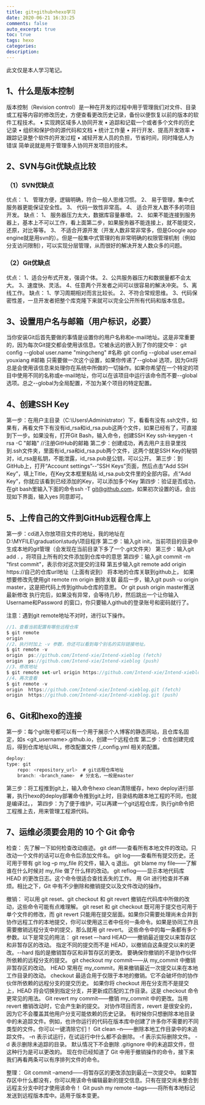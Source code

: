```yaml
---
title: git+github+hexo学习
date: 2020-06-21 16:33:25
comments: false
auto_excerpt: true
toc: true
tags: hexo
categories: 
description:
---
```

此文仅是本人学习笔记。

## 1、什么是版本控制

版本控制（Revision control）是一种在开发的过程中用于管理我们对文件、目录或工程等内容的修改历史，方便查看更改历史记录，备份以便恢复以前的版本的软件工程技术。
•	实现跨区域多人协同开发
•	追踪和记载一个或者多个文件的历史记录
•	组织和保护你的源代码和文档
•	统计工作量
•	并行开发、提高开发效率
•	跟踪记录整个软件的开发过程
•	减轻开发人员的负担，节省时间，同时降低人为错误
简单说就是用于管理多人协同开发项目的技术。

## 2、SVN与Git优缺点比较

### （1）SVN优缺点
优点： 
1、	管理方便，逻辑明确，符合一般人思维习惯。 
2、 易于管理，集中式服务器更能保证安全性。 
3、 代码一致性非常高。 
4、 适合开发人数不多的项目开发。
缺点： 
1、 服务器压力太大，数据库容量暴增。
2、 如果不能连接到服务器上，基本上不可以工作，看上面第二步，如果服务器不能连接上，就不能提交，还原，对比等等。 
3、 不适合开源开发（开发人数非常非常多，但是Google app engine就是用svn的）。但是一般集中式管理的有非常明确的权限管理机制（例如分支访问限制），可以实现分层管理，从而很好的解决开发人数众多的问题。

### （2）Git优缺点
优点： 
1、适合分布式开发，强调个体。 
2、公共服务器压力和数据量都不会太大。 
3、速度快、灵活。 
4、任意两个开发者之间可以很容易的解决冲突。 
5、离线工作。 
缺点： 
1、学习周期相对而言比较长。
2、不符合常规思维。 
3、代码保密性差，一旦开发者把整个库克隆下来就可以完全公开所有代码和版本信息。

## 3、设置用户名与邮箱（用户标识，必要）

当你安装Git后首先要做的事情是设置你的用户名称和e-mail地址。这是非常重要的，因为每次Git提交都会使用该信息。它被永远的嵌入到了你的提交中：
git config --global user.name "mingcheng"  #名称
git config --global user.email youxiang   #邮箱
只需要做一次这个设置，如果你传递了--global 选项，因为Git将总是会使用该信息来处理你在系统中所做的一切操作。如果你希望在一个特定的项目中使用不同的名称或e-mail地址，你可以在该项目中运行该命令而不要--global选项。总之--global为全局配置，不加为某个项目的特定配置。

## 4、创建SSH Key

第一步：在用户主目录（C:\Users\Administrator）下，看看有没有.ssh文件，如果有，再看文件下有没有id_rsa和id_rsa.pub这两个文件，如果已经有了，可直接到下一步。如果没有，打开Git Bash，输入命令，创建SSH Key
ssh-keygen -t rsa -C "邮箱" //注册GitHub的邮箱
第二步：创建成功，再去用户主目录里找到.ssh文件夹，里面有id_rsa和id_rsa.pub两个文件，这两个就是SSH Key的秘钥对，id_rsa是私钥，不能泄露，id_rsa.pub是公钥，可以公开。
第三步：到GitHub上，打开“Account settings”--“SSH Keys”页面，然后点击“Add SSH Key”，填上Title，在Key文本框里粘贴 id_rsa.pub文件里的全部内容。点“Add Key”，你就应该看到已经添加的Key，可以添加多个Key
第四步：验证是否成功，在git bash里输入下面的命令ssh -T git@github.com，如果初次设置的话，会出现如下界面，输入yes 同意即可。

## 5、上传自己的文件到GitHub远程仓库上

第一步：cd进入你放项目文件的地址，我的地址在D:\MYFILE\graduation\study\项目程序
第二步：输入git init，当前项目的目录中生成本地的git管理（会发现在当前目录下多了一个.git文件夹）
第三步：输入git add . ，将项目上所有的文件添加到仓库中的意思
第四步：输入git commit -m "first commit"，表示你对这次提交的注释 
第五步输入git remote add origin https://自己的仓库url地址（上面有说到） 将本地的仓库关联到github上，
如果想要修改先使用git remote rm origin 删除关联
最后一步，输入git push -u origin master，这是把代码上传到github仓库的意思。
Or git push origin master推送最新修改
执行完后，如果没有异常，会等待几秒，然后跳出一个让你输入Username和Password 的窗口，你只要输人github的登录账号和密码就行了。

注意：遇到git remote地址不对时，进行以下操作。
```javascript
//1、查看当前配置有哪些远程仓库
$ git remote 
origin
//2、执行时加上 -v 参数，你还可以看到每个别名的实际链接地址。
$ git remote -v
origin  ps://github.com/Intend-xie/Intend-xieblog (fetch)
origin  ps://github.com/Intend-xie/Intend-xieblog (push)
//3、修改地址
$ git remote set-url origin https://github.com/Intend-xie/Intend-xieblog.git
//4、再次查看
$ git remote -v
origin  https://github.com/Intend-xie/Intend-xieblog.git (fetch)
origin  https://github.com/Intend-xie/Intend-xieblog.git (push)
```

## 6、Git和hexo的连接

第一步：每个git账号都可以有一个用于展示个人博客的静态网站，且仓库名固定，如s <git_username>.github.io，创建一个远程仓库
第二步：仓库创建完成后，得到仓库地址URL，修改配置文件 /_config.yml 相关的配置。
```javascript
deploy:
type: git
    repo: <repository_url>  # git远程仓库地址
    branch: <branch_name>  # 分支名，一般是master
```
第三步：将工程推到git上，输入命令hexo clean清除缓存，hexo deploy进行部署，执行hexo的deploy部署命令推到git上时，目录结构跟本地工程的不同，也就是编译过。，
第四步：为了便于维护，可以再建一个git远程仓库，执行git命令把工程推上去，用来管理工程源代码。

## 7、运维必须要会用的 10 个 Git 命令

检查：
先了解一下如何检查改动痕迹。
git diff——查看所有本地文件的改动。只改动一个文件的话可以在命令后添加文件名。
git log——查看所有提交历史。还可用于带有 git log –p my_file 的文件，输入 q 退出。
git blame my file——了解谁在什么时候对 my_file 做了什么样的改动。
git reflog——显示本地代码库 HEAD 的更改日志。这个命令很适合查找丢失的工作。
用 Git 进行检查并不麻烦。相比之下，Git 中有不少删除和撤销提交以及文件改动的操作。

撤销：
可以用 git reset、git checkout 和 git revert 撤销在代码库中所做的改动，这些命令可能有点难理解。
git reset 和 git checkout 既可用于提交也可用于单个文件的修改，而 git revert 只能用在提交层面。如果你只需要处理尚未合并到协作远程工作的本地提交，你可以使用这三者中任何一条命令。如果是协同工作且需要撤销远程分支中的提交，那么就用 git revert。
这些命令中的每一条都有多个参数。以下是常见的用法：
git reset –-hard HEAD——撤销最近提交以来暂存区和非暂存区的改动。
指定不同的提交而不是 HEAD，以撤销自这条提交以来的更改。--hard 指的是撤销暂存区和非暂存区的更改。
要确保你撤销的不是协作伙伴所依赖的远程分支的提交。
git checkout my commit——从 my_commit 中撤销非暂存区的改动。
HEAD 常用在 my_commit，用来撤销最近一次提交以来在本地工作目录的改动。
checkout 最适合用于仅限于本地的撤销。它不会破坏你的协作伙伴所依赖的远程分支的提交历史。
如果你将 checkout 用在分支而不是提交上，HEAD 将会切换到指定分支，并更新成匹配的工作目录。这是 checkout 命令更常见的用法。
Git revert my commit——撤销 my_commit 中的更改。当用 revert 撤销改动时，它会产生新的提交。
对协作项目而言，revert 是很安全的，因为它不会覆盖其他用户分支可能依赖的历史记录。
有时候你只想删除本地目录中的未追踪文件。例如，也许你运行的代码在版本库中创建了许多你不需要的不同类型的文件。你可以一键清除它们！
Git clean –n——删除本地工作目录中的未追踪文件。
–n 表示试运行，在试运行中什么都不会删除。
-f 表示实际删除文件。
-d 表示删除未追踪的目录。
默认情况下不会删除 .gitignore 中的未追踪文件，但这种行为是可以更改的。
现在你已经知道了 Git 中用于撤销操作的命令，接下来我们再看两条可以有序排列文件的命令。

整理：
Git commit –amend——将暂存区的更改添加到最近一次提交中。
如果暂存区中什么都没有，你可以用该命令编辑最新的提交信息。只有在提交尚未整合到远程主分支中时才使用该命令！
Git push my remote –tags——将所有本地标记发送到远程版本库中。适用于版本变更。
